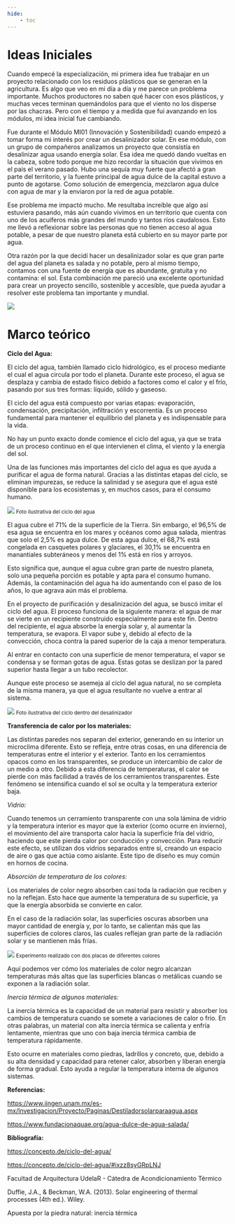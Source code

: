 ```yaml
---
hide:
    - toc
---
```


# Ideas Iniciales

Cuando empecé la especialización, mi primera idea fue trabajar en un proyecto relacionado con los residuos plásticos que se generan en la agricultura. Es algo que veo en mi día a día y me parece un problema importante. Muchos productores no saben qué hacer con esos plásticos, y muchas veces terminan quemándolos para que el viento no los disperse por las chacras. Pero con el tiempo y a medida que fui avanzando en los módulos, mi idea inicial fue cambiando.

Fue durante el Módulo MI01 (Innovación y Sostenibilidad) cuando empezó a tomar forma mi interés por crear un desalinizador solar. En ese módulo, con un grupo de compañeros analizamos un proyecto que consistía en desalinizar agua usando energía solar. Esa idea me quedó dando vueltas en la cabeza, sobre todo porque me hizo recordar la situación que vivimos en el país el verano pasado. Hubo una sequía muy fuerte que afectó a gran parte del territorio, y la fuente principal de agua dulce de la capital estuvo a punto de agotarse. Como solución de emergencia, mezclaron agua dulce con agua de mar y la enviaron por la red de agua potable.

Ese problema me impactó mucho. Me resultaba increíble que algo así estuviera pasando, más aún cuando vivimos en un territorio que cuenta con uno de los acuíferos más grandes del mundo y tantos ríos caudalosos. Esto me llevó a reflexionar sobre las personas que no tienen acceso al agua potable, a pesar de que nuestro planeta está cubierto en su mayor parte por agua.

Otra razón por la que decidí hacer un desalinizador solar es que gran parte del agua del planeta es salada y no potable, pero al mismo tiempo, contamos con una fuente de energía que es abundante, gratuita y no contamina: el sol. Esta combinación me pareció una excelente oportunidad para crear un proyecto sencillo, sostenible y accesible, que pueda ayudar a resolver este problema tan importante y mundial.

![](../images/Proyecto/Falta%20de%20agua/falta%20de%20agua.PNG)

# Marco teórico

<strong>Ciclo del Agua:</strong>

El ciclo del agua, también llamado ciclo hidrológico, es el proceso mediante el cual el agua circula por todo el planeta. Durante este proceso, el agua se desplaza y cambia de estado físico debido a factores como el calor y el frío, pasando por sus tres formas: líquido, sólido y gaseoso.

El ciclo del agua está compuesto por varias etapas: evaporación, condensación, precipitación, infiltración y escorrentía. Es un proceso fundamental para mantener el equilibrio del planeta y es indispensable para la vida.

No hay un punto exacto donde comience el ciclo del agua, ya que se trata de un proceso continuo en el que intervienen el clima, el viento y la energía del sol.

Una de las funciones más importantes del ciclo del agua es que ayuda a purificar el agua de forma natural. Gracias a las distintas etapas del ciclo, se eliminan impurezas, se reduce la salinidad y se asegura que el agua esté disponible para los ecosistemas y, en muchos casos, para el consumo humano.

![](../images/Proyecto/Ciclo%20del%20agua/Ciclodelagua.png)
<small>Foto ilustrativa del ciclo del agua</small>

El agua cubre el 71% de la superficie de la Tierra. Sin embargo, el 96,5% de esa agua se encuentra en los mares y océanos como agua salada, mientras que solo el 2,5% es agua dulce. De esta agua dulce, el 68,7% está congelada en casquetes polares y glaciares, el 30,1% se encuentra en manantiales subteráneos y menos del 1% está en ríos y arroyos.

Esto significa que, aunque el agua cubre gran parte de nuestro planeta, solo una pequeña porción es potable y apta para el consumo humano. Además, la contaminación del agua ha ido aumentando con el paso de los años, lo que agrava aún más el problema.

En el proyecto de purificación y desalinización del agua, se buscó imitar el ciclo del agua. El proceso funciona de la siguiente manera: el agua de mar se vierte en un recipiente construido especialmente para este fin. Dentro del recipiente, el agua absorbe la energía solar y, al aumentar la temperatura, se evapora. El vapor sube y, debido al efecto de la convección, choca contra la pared superior de la caja a menor temperatura.

Al entrar en contacto con una superficie de menor temperatura, el vapor se condensa y se forman gotas de agua. Estas gotas se deslizan por la pared superior hasta llegar a un tubo recolector.

Aunque este proceso se asemeja al ciclo del agua natural, no se completa de la misma manera, ya que el agua resultante no vuelve a entrar al sistema.

![](../images/Proyecto/Ideas%20iniciales/flujo%20de%20aire.PNG)
<small>Foto ilustrativa del ciclo dentro del desalinizador</small>

<strong>Transferencia de calor por los materiales:</strong>

Las distintas paredes nos separan del exterior, generando en su interior un microclima diferente. Esto se refleja, entre otras cosas, en una diferencia de temperaturas entre el interior y el exterior. Tanto en los cerramientos opacos como en los transparentes, se produce un intercambio de calor de un medio a otro. Debido a esta diferencia de temperaturas, el calor se pierde con más facilidad a través de los cerramientos transparentes. Este fenómeno se intensifica cuando el sol se oculta y la temperatura exterior baja.

<em>Vidrio:</em>

Cuando tenemos un cerramiento transparente con una sola lámina de vidrio y la temperatura interior es mayor que la exterior (como ocurre en invierno), el movimiento del aire transporta calor hacia la superficie fría del vidrio, haciendo que este pierda calor por conducción y convección. Para reducir este efecto, se utilizan dos vidrios separados entre sí, creando un espacio de aire o gas que actúa como aislante. Este tipo de diseño es muy común en hornos de cocina.

<em>Absorción de temperatura de los colores:</em>

Los materiales de color negro absorben casi toda la radiación que reciben y no la reflejan. Esto hace que aumente la temperatura de su superficie, ya que la energía absorbida se convierte en calor.

En el caso de la radiación solar, las superficies oscuras absorben una mayor cantidad de energía y, por lo tanto, se calientan más que las superficies de colores claros, las cuales reflejan gran parte de la radiación solar y se mantienen más frías.


![](../images/Proyecto/Placa/placaspaint.PNG)
<small>Experimento realizado con dos placas de diferentes colores</small>

Aquí podemos ver cómo los materiales de color negro alcanzan temperaturas más altas que las superficies blancas o metálicas cuando se exponen a la radiación solar.

<em>Inercia térmica de algunos materiales:</em>

La inercia térmica es la capacidad de un material para resistir y absorber los cambios de temperatura cuando se somete a variaciones de calor o frío. En otras palabras, un material con alta inercia térmica se calienta y enfría lentamente, mientras que uno con baja inercia térmica cambia de temperatura rápidamente.

Esto ocurre en materiales como piedras, ladrillos y concreto, que, debido a su alta densidad y capacidad para retener calor, absorben y liberan energía de forma gradual. Esto ayuda a regular la temperatura interna de algunos sistemas.

<strong>Referencias:</strong>

https://www.iingen.unam.mx/es-mx/Investigacion/Proyecto/Paginas/Destiladorsolarparaagua.aspx

https://www.fundacionaquae.org/agua-dulce-de-agua-salada/

<strong>Bibliografía:</Strong>

https://concepto.de/ciclo-del-agua/

https://concepto.de/ciclo-del-agua/#ixzz8syGRpLNJ

Facultad de Arquitectura UdelaR - Cátedra de Acondicionamiento Térmico

Duffie, J.A., & Beckman, W.A. (2013). Solar engineering of thermal processes (4th ed.). Wiley.

Apuesta por la piedra natural: inercia térmica
